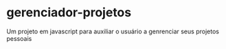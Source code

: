 # gerenciador-projetos
Um projeto em javascript para auxiliar o usuário a genrenciar seus projetos pessoais
